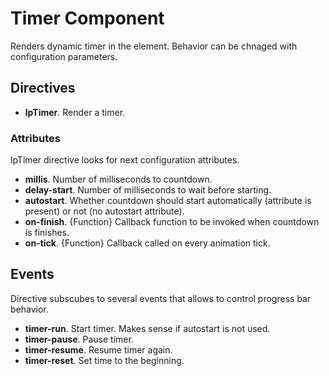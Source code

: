 # Timer Component

Renders dynamic timer in the element. Behavior can be chnaged with configuration parameters.

## Directives

- **lpTimer**. Render a timer.

### Attributes

lpTimer directive looks for next configuration attributes.

- **millis**. Number of milliseconds to countdown.
- **delay-start**. Number of milliseconds to wait before starting.
- **autostart**. Whether countdown should start automatically (attribute is present) or not (no autostart attribute).
- **on-finish**. {Function} Callback function to be invoked when countdown is finishes.
- **on-tick**. {Function} Callback called on every animation tick.

## Events

Directive subscubes to several events that allows to control progress bar behavior.

- **timer-run**. Start timer. Makes sense if autostart is not used.
- **timer-pause**. Pause timer.
- **timer-resume**. Resume timer again.
- **timer-reset**. Set time to the beginning.
